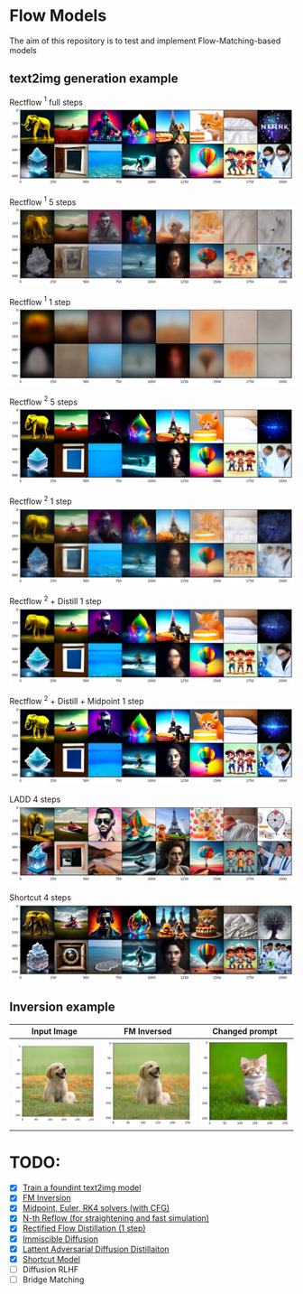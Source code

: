 # Flow Models
The aim of this repository is to test and implement Flow-Matching-based models


## text2img generation example
Rectflow $^1$ full steps
![text2img](images/text2img.png)

Rectflow $^1$ 5 steps
![text2img](images/recflow_1_5_steps.png)

Rectflow $^1$ 1 step
![text2img](images/rectflow_1_1_step.png)

Rectflow $^2$ 5 steps
![text2img](images/recflow_2_5_steps.png)

Rectflow $^2$ 1 step
![text2img](images/rectflow_2_1_step.png)

Rectflow $^2$ + Distill 1 step
![text2img](images/rectflow_2_distill_1step.png)

Rectflow $^2$ + Distill + Midpoint 1 step
![text2img](images/rectflow_2_distill_1_step_midpoint.png)

LADD 4 steps
![text2img](images/rectflow_2_distill_4_steps_ladd.png)

Shortcut 4 steps
![text2img](images/shortcut.png)

## Inversion example
Input Image                                             |  FM Inversed                                                 |  Changed prompt
:------------------------------------------------------:|:------------------------------------------------------------:|:---------------------------------------:
<img src="images/puppy.png" alt="drawing" width="350"/> | <img src="images/puppy_rec.png" alt="drawing" width="350"/>  |  <img src="images/kitten.png" alt="drawing" width="350"/>

# TODO:
- [x] [Train a foundint text2img model](sd_2_fm_finetuning.ipynb)
- [x] [FM Inversion](https://github.com/leffff/InstructFlow/blob/main/sd_2_fm_inversion.ipynb)
- [x] [Midpoint, Euler, RK4 solvers (with CFG)](https://github.com/leffff/InstructFlow/blob/main/instructflow/generation.py)
- [x] [N-th Reflow (for straightening and fast simulation)](https://github.com/leffff/InstructFlow/blob/main/sd_2_fm_finetuning_reflow_k.ipynb)
- [x] [Rectified Flow Distillation (1 step)](https://github.com/leffff/InstructFlow/blob/main/sd_2_fm_finetuning_reflow_distil_k.py)
- [x] [Immiscible Diffusion](https://github.com/leffff/FlowModels/blob/main/sd_2_fm_finetuning_immiscible.ipynb)
- [x] [Lattent Adversarial Diffusion Distillaiton](https://github.com/leffff/FlowModels/blob/main/sd_2_fm_finetuning_ladd.ipynb)
- [x] [Shortcut Model](https://github.com/leffff/FlowModels/blob/main/sd_2_fm_finetuning_shortcut.ipynb)
- [ ] Diffusion RLHF
- [ ] Bridge Matching